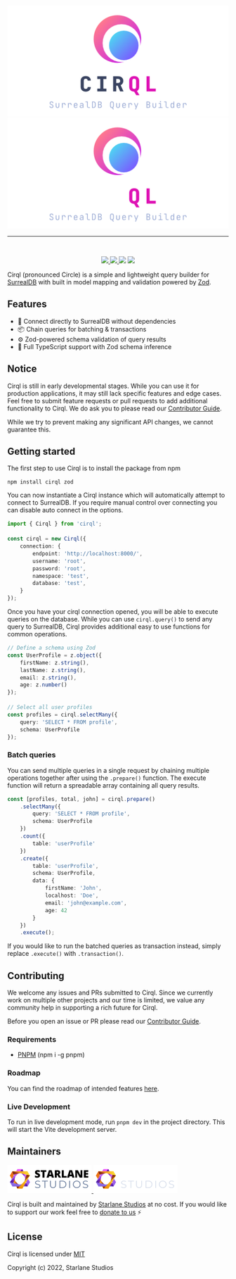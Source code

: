 <br>

<div align="center">
	<a href="#gh-light-mode-only">
		<img src=".github/branding/logo-dark.png">
	</a>
	<a href="#gh-dark-mode-only">
		<img src=".github/branding/logo-light.png">
	</a>
</div>

<hr />

<br>

<p align="center">
  <a href="https://github.com/StarlaneStudios/cirql/blob/master/LICENSE">
    <img src="https://img.shields.io/github/license/StarlaneStudios/cirql"> 
  </a>
  <a href="https://discord.gg/exaQDX2">
  	<img src="https://img.shields.io/discord/414532188722298881">
  </a>
  <img src="https://img.shields.io/bundlephobia/min/cirql">
  <img src="https://img.shields.io/github/contributors/StarlaneStudios/cirql">
</p>

Cirql (pronounced Circle) is a simple and lightweight query builder for [SurrealDB](https://surrealdb.com/) with built in model mapping and validation powered by [Zod](https://github.com/colinhacks/zod).

## Features
- 🔗 Connect directly to SurrealDB without dependencies
- 📦 Chain queries for batching & transactions
- ⚙️ Zod-powered schema validation of query results
- 📝 Full TypeScript support with Zod schema inference

## Notice
Cirql is still in early developmental stages. While you can use it for production applications, it may still lack specific features and edge cases. Feel free to submit feature requests or pull requests to add additional functionality to Cirql. We do ask you to please read our [Contributor Guide](CONTRIBUTING.md).

While we try to prevent making any significant API changes, we cannot guarantee this.

## Getting started
The first step to use Cirql is to install the package from npm
```
npm install cirql zod
```

You can now instantiate a Cirql instance which will automatically attempt to connect to SurrealDB. If you require manual control over connecting you can disable auto connect in the options.

```ts
import { Cirql } from 'cirql';

const cirql = new Cirql({
	connection: {
		endpoint: 'http://localhost:8000/',
		username: 'root',
		password: 'root',
		namespace: 'test',
		database: 'test',
	}
});
```

Once you have your cirql connection opened, you will be able to execute queries on the database. While you can use `cirql.query()` to send any query to SurrealDB, Cirql provides additional easy to use functions for common operations.

```ts
// Define a schema using Zod
const UserProfile = z.object({
	firstName: z.string(),
	lastName: z.string(),
	email: z.string(),
	age: z.number()
});

// Select all user profiles
const profiles = cirql.selectMany({ 
	query: 'SELECT * FROM profile',
	schema: UserProfile
});
```

### Batch queries
You can send multiple queries in a single request by chaining multiple operations together after using the `.prepare()` function. The execute function will return a spreadable array containing all query results.

```ts
const [profiles, total, john] = cirql.prepare()
	.selectMany({ 
		query: 'SELECT * FROM profile',
		schema: UserProfile
	})
	.count({
		table: 'userProfile'
	})
	.create({
		table: 'userProfile',
		schema: UserProfile,
		data: {
			firstName: 'John',
			localhost: 'Doe',
			email: 'john@example.com',
			age: 42
		}
	})
	.execute();
```

If you would like to run the batched queries as transaction instead, simply replace `.execute()` with `.transaction()`.

## Contributing
We welcome any issues and PRs submitted to Cirql. Since we currently work on multiple other projects and our time is limited, we value any community help in supporting a rich future for Cirql.

Before you open an issue or PR please read our [Contributor Guide](CONTRIBUTING.md).

### Requirements
- [PNPM](https://pnpm.io/) (npm i -g pnpm)

### Roadmap
You can find the roadmap of intended features [here](ROADMAP.md).

### Live Development
To run in live development mode, run `pnpm dev` in the project directory. This will start the Vite development server.

## Maintainers
<a href="https://starlane.studio#gh-light-mode-only">
  <img src=".github/branding/starlane-dark.png" height="64">
</a>
<a href="https://starlane.studio#gh-dark-mode-only">
  <img src=".github/branding/starlane-light.png" height="64">
</a>

Cirql is built and maintained by <a href="https://starlane.studio/">Starlane Studios</a> at no cost. If you would like to support our work feel free to [donate to us](https://paypal.me/ExodiusStudios) ⚡

## License

Cirql is licensed under [MIT](LICENSE)

Copyright (c) 2022, Starlane Studios